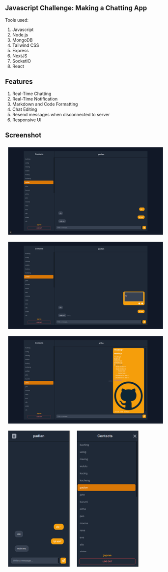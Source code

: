 ## Javascript Challenge: Making a Chatting App
Tools used:
1. Javascript
2. Node.js
3. MongoDB
4. Tailwind CSS
5. Express
6. NextJS
7. SocketIO
8. React

## Features
1. Real-Time Chatting
2. Real-Time Notification
3. Markdown and Code Formatting
4. Chat Editing
5. Resend messages when disconnected to server 
6. Responsive UI

## Screenshot
[<img src="https://raw.githubusercontent.com/mzhafranh/z-chat/master/screenshots/screenshot_desktop_1.png" alt="screenshot z-chat 1" width="600" hspace="10" vspace="10"/>](https://raw.githubusercontent.com/mzhafranh/z-chat/master/screenshots/screenshot_desktop_1.png)
[<img src="https://raw.githubusercontent.com/mzhafranh/z-chat/master/screenshots/screenshot_desktop_2.png" alt="screenshot z-chat 2" width="600" hspace="10" vspace="10"/>](https://raw.githubusercontent.com/mzhafranh/z-chat/master/screenshots/screenshot_desktop_2.png)
[<img src="https://raw.githubusercontent.com/mzhafranh/z-chat/master/screenshots/screenshot_desktop_3.png" alt="screenshot z-chat 3" width="600" hspace="10" vspace="10"/>](https://raw.githubusercontent.com/mzhafranh/z-chat/master/screenshots/screenshot_desktop_3.png)
[<img src="https://raw.githubusercontent.com/mzhafranh/z-chat/master/screenshots/screenshot_mobile_1.png" alt="screenshot z-chat 4" width="200" hspace="10" vspace="10"/>](https://raw.githubusercontent.com/mzhafranh/z-chat/master/screenshots/screenshot_mobile_1.png)
[<img src="https://raw.githubusercontent.com/mzhafranh/z-chat/master/screenshots/screenshot_mobile_2.png" alt="screenshot z-chat 5" width="200" hspace="10" vspace="10"/>](https://raw.githubusercontent.com/mzhafranh/z-chat/master/screenshots/screenshot_mobile_2.png)

